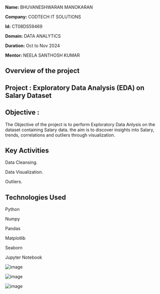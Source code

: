 **Name:** BHUVANESHWARAN MANOKARAN

**Company:** CODTECH IT SOLUTIONS

**Id:** CT08DS59469

**Domain:** DATA ANALYTICS

**Duration:** Oct to Nov 2024

**Mentor:** NEELA SANTHOSH KUMAR

## Overview of the project 

## Project : Exploratory Data Analysis (EDA) on Salary Dataset

## Objective :
The Objective of the project is to perform Exploratory Data Anlysis on the dataset containing Salary data. the aim is to discover insights into Salary, trends, correlations and outliers through visualization.

## Key Activities
Data Cleansing.

Data Visualization.

Outliers.

## Technologies Used
Python

Numpy

Pandas

Matplotlib

Seaborn

Jupyter Notebook


![image](https://github.com/user-attachments/assets/7b4599f7-82b2-4eb8-a525-1f675fe3efc4)


![image](https://github.com/user-attachments/assets/5e71d096-2910-4fd6-9ab9-7738737edc51)


![image](https://github.com/user-attachments/assets/42e23042-cb9e-45b4-9c08-2014c4cf5eb9)

